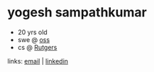 <h1>yogesh sampathkumar</h1>

- 20 yrs old
- swe @ [oss](https://oss.rutgers.edu/#job-postings)
- cs @ [Rutgers](https://www.rutgers.edu/)


  
links: [email](mailto:yogeshsamkumar@gmail.com) | [linkedin](https://www.linkedin.com/in/yogeshsampathkumar/)

